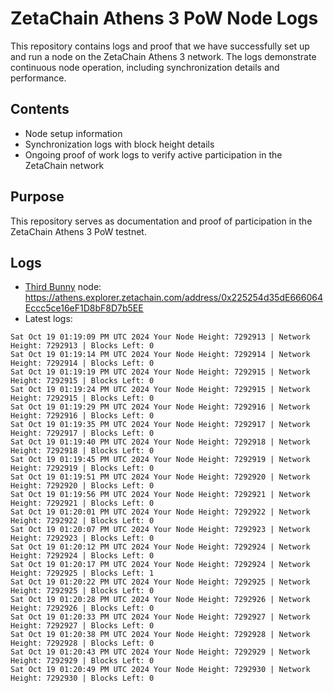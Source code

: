 # ZetaChain Athens 3 PoW Node Logs
This repository contains logs and proof that we have successfully set up and run a node on the ZetaChain Athens 3 network. The logs demonstrate continuous node operation, including synchronization details and performance.

## Contents
- Node setup information
- Synchronization logs with block height details
- Ongoing proof of work logs to verify active participation in the ZetaChain network

## Purpose
This repository serves as documentation and proof of participation in the ZetaChain Athens 3 PoW testnet.

## Logs

- [Third Bunny](https://thirdbunny.xyz/) node: https://athens.explorer.zetachain.com/address/0x225254d35dE666064Eccc5ce16eF1D8bF8D7b5EE
- Latest logs:
```
Sat Oct 19 01:19:09 PM UTC 2024 Your Node Height: 7292913 | Network Height: 7292913 | Blocks Left: 0
Sat Oct 19 01:19:14 PM UTC 2024 Your Node Height: 7292914 | Network Height: 7292914 | Blocks Left: 0
Sat Oct 19 01:19:19 PM UTC 2024 Your Node Height: 7292915 | Network Height: 7292915 | Blocks Left: 0
Sat Oct 19 01:19:24 PM UTC 2024 Your Node Height: 7292915 | Network Height: 7292915 | Blocks Left: 0
Sat Oct 19 01:19:29 PM UTC 2024 Your Node Height: 7292916 | Network Height: 7292916 | Blocks Left: 0
Sat Oct 19 01:19:35 PM UTC 2024 Your Node Height: 7292917 | Network Height: 7292917 | Blocks Left: 0
Sat Oct 19 01:19:40 PM UTC 2024 Your Node Height: 7292918 | Network Height: 7292918 | Blocks Left: 0
Sat Oct 19 01:19:45 PM UTC 2024 Your Node Height: 7292919 | Network Height: 7292919 | Blocks Left: 0
Sat Oct 19 01:19:51 PM UTC 2024 Your Node Height: 7292920 | Network Height: 7292920 | Blocks Left: 0
Sat Oct 19 01:19:56 PM UTC 2024 Your Node Height: 7292921 | Network Height: 7292921 | Blocks Left: 0
Sat Oct 19 01:20:01 PM UTC 2024 Your Node Height: 7292922 | Network Height: 7292922 | Blocks Left: 0
Sat Oct 19 01:20:07 PM UTC 2024 Your Node Height: 7292923 | Network Height: 7292923 | Blocks Left: 0
Sat Oct 19 01:20:12 PM UTC 2024 Your Node Height: 7292924 | Network Height: 7292924 | Blocks Left: 0
Sat Oct 19 01:20:17 PM UTC 2024 Your Node Height: 7292924 | Network Height: 7292925 | Blocks Left: 1
Sat Oct 19 01:20:22 PM UTC 2024 Your Node Height: 7292925 | Network Height: 7292925 | Blocks Left: 0
Sat Oct 19 01:20:28 PM UTC 2024 Your Node Height: 7292926 | Network Height: 7292926 | Blocks Left: 0
Sat Oct 19 01:20:33 PM UTC 2024 Your Node Height: 7292927 | Network Height: 7292927 | Blocks Left: 0
Sat Oct 19 01:20:38 PM UTC 2024 Your Node Height: 7292928 | Network Height: 7292928 | Blocks Left: 0
Sat Oct 19 01:20:43 PM UTC 2024 Your Node Height: 7292929 | Network Height: 7292929 | Blocks Left: 0
Sat Oct 19 01:20:49 PM UTC 2024 Your Node Height: 7292930 | Network Height: 7292930 | Blocks Left: 0
```
